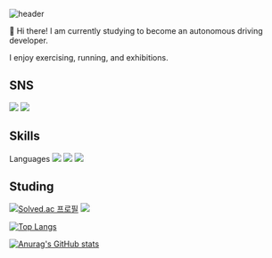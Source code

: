 ![header](https://capsule-render.vercel.app/api?type=waving&color=auto&height=300&section=header&text=KimSungAh&fontSize=100)

👋 Hi there! I am currently studying to become an autonomous driving developer.

I enjoy exercising, running, and exhibitions.

<!--
**kim-sungah/kim-sungah** is a ✨ _special_ ✨ repository because its `README.md` (this file) appears on your GitHub profile.

Here are some ideas to get you started:

- 🔭 I’m currently working on ...
- 🌱 I’m currently learning ...
- 👯 I’m looking to collaborate on ...
- 🤔 I’m looking for help with ...
- 💬 Ask me about ...
- 📫 How to reach me: ...
- 😄 Pronouns: ...
- ⚡ Fun fact: ...
-->

## SNS
<img src="https://img.shields.io/badge/ksa001@ha.ac.kr-EA4335?style=flat-square&logo=Gmail&logoColor=white"/></a>
<img src="https://img.shields.io/badge/ksa_exhibition-FF0069?style=flat-square&logo=Instagram&logoColor=white"/></a>

## Skills
Languages
<img src="https://img.shields.io/badge/C-A8B9CC?style=flat-square&logo=C&logoColor=white"/></a>
<img src="https://img.shields.io/badge/Python-3776AB?style=flat-square&logo=Python&logoColor=white"/></a>
<img src="https://img.shields.io/badge/scikit-learn-F7931E?style=flat-square&logo=scikit-learn&logoColor=white"/></a>

## Studing
[![Solved.ac
프로필](http://mazassumnida.wtf/api/v2/generate_badge?boj=ksa001)](https://solved.ac/ksa001)
<img src="http://mazandi.herokuapp.com/api?handle={ksa001}&theme=warm"/>

[![Top Langs](https://github-readme-stats.vercel.app/api/top-langs/?username=kim-sungah)](https://github.com/kim-sungah/github-readme-stats)

[![Anurag's GitHub stats](https://github-readme-stats.vercel.app/api?username=kim-sungah)](https://github.com/kim-sungah/github-readme-stats)
